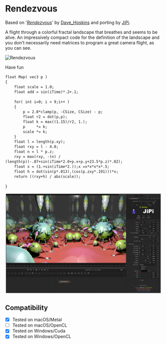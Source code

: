 Rendezvous
==================

Based on '_[Rendezvous](https://www.shadertoy.com/view/ldjGDw)_' by [Dave_Hoskins](https://www.shadertoy.com/user/Dave_Hoskins) and porting by [JiPi](Profiles/JiPi.md).


A flight through a colorful fractal landscape that breathes and seems to be alive. An impressively compact code for the definition of the landscape and you don't necessarily need matrices to program a great camera flight, as you can see.

![Rendezvous](https://user-images.githubusercontent.com/78935215/119050128-b74c7500-b9c1-11eb-84cc-9fe267e2432a.gif)

Have fun

```
float Map( vec3 p )
{
	float scale = 1.0;
	float add = sin(iTime)*.2+.1;

	for( int i=0; i < 9;i++ )
	{
		p = 2.0*clamp(p, -CSize, CSize) - p;
		float r2 = dot(p,p);
		float k = max((1.15)/r2, 1.);
		p     *= k;
		scale *= k;
	}
	float l = length(p.xy);
	float rxy = l - 4.0;
	float n = l * p.z;
	rxy = max(rxy, -(n) / (length(p))-.07+sin(iTime*2.0+p.x+p.y+23.5*p.z)*.02);
    float x = (1.+sin(iTime*2.));x =x*x*x*x*.5;
    float h = dot(sin(p*.013),(cos(p.zxy*.191)))*x;
	return ((rxy+h) / abs(scale));

}
```
[![Rendezvous](Rendezvous.png)](Rendezvous.fuse)

## Compatibility
- [x] Tested on macOS/Metal
- [ ] Tested on macOS/OpenCL
- [x] Tested on Windows/Cuda
- [x] Tested on Windows/OpenCL

